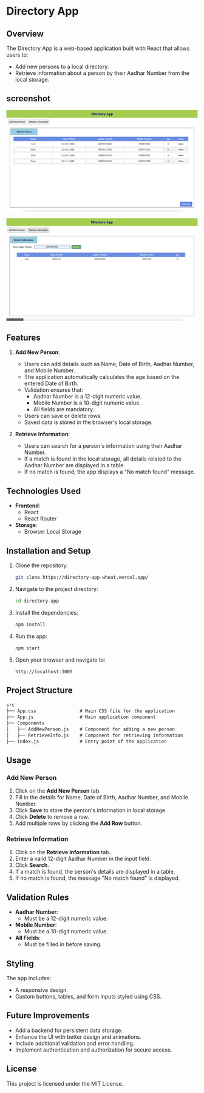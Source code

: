 # Directory App

## Overview
The Directory App is a web-based application built with React that allows users to:
- Add new persons to a local directory.
- Retrieve information about a person by their Aadhar Number from the local storage.

## screenshot
![Add New Person](./src/assets/Add-new-person.png)

![Retrieve Info](./src/assets/SS-RETRIEVE-INFO.png)


## Features
1. **Add New Person**:
   - Users can add details such as Name, Date of Birth, Aadhar Number, and Mobile Number.
   - The application automatically calculates the age based on the entered Date of Birth.
   - Validation ensures that:
     - Aadhar Number is a 12-digit numeric value.
     - Mobile Number is a 10-digit numeric value.
     - All fields are mandatory.
   - Users can save or delete rows.
   - Saved data is stored in the browser's local storage.

2. **Retrieve Information**:
   - Users can search for a person's information using their Aadhar Number.
   - If a match is found in the local storage, all details related to the Aadhar Number are displayed in a table.
   - If no match is found, the app displays a "No match found" message.

## Technologies Used
- **Frontend**:
  - React
  - React Router
- **Storage**:
  - Browser Local Storage

## Installation and Setup
1. Clone the repository:
   ```bash
   git clone https://directory-app-wheat.vercel.app/
   ```
2. Navigate to the project directory:
   ```bash
   cd directory-app
   ```
3. Install the dependencies:
   ```bash
   npm install
   ```
4. Run the app:
   ```bash
   npm start
   ```
5. Open your browser and navigate to:
   ```
   http://localhost:3000
   ```

## Project Structure
```
src
├── App.css                # Main CSS file for the application
├── App.js                 # Main application component
├── Components
│   ├── AddNewPerson.js    # Component for adding a new person
│   ├── RetrieveInfo.js    # Component for retrieving information
├── index.js               # Entry point of the application
```

## Usage

### Add New Person
1. Click on the **Add New Person** tab.
2. Fill in the details for Name, Date of Birth, Aadhar Number, and Mobile Number.
3. Click **Save** to store the person's information in local storage.
4. Click **Delete** to remove a row.
5. Add multiple rows by clicking the **Add Row** button.

### Retrieve Information
1. Click on the **Retrieve Information** tab.
2. Enter a valid 12-digit Aadhar Number in the input field.
3. Click **Search**.
4. If a match is found, the person's details are displayed in a table.
5. If no match is found, the message "No match found" is displayed.

## Validation Rules
- **Aadhar Number**:
  - Must be a 12-digit numeric value.
- **Mobile Number**:
  - Must be a 10-digit numeric value.
- **All Fields**:
  - Must be filled in before saving.

## Styling
The app includes:
- A responsive design.
- Custom buttons, tables, and form inputs styled using CSS.

## Future Improvements
- Add a backend for persistent data storage.
- Enhance the UI with better design and animations.
- Include additional validation and error handling.
- Implement authentication and authorization for secure access.

## License
This project is licensed under the MIT License.